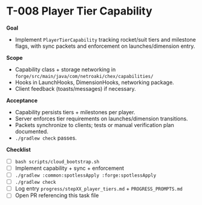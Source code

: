 # T-008 Player Tier Capability

**Goal**

- Implement `PlayerTierCapability` tracking rocket/suit tiers and milestone flags, with sync packets and enforcement on launches/dimension entry.

**Scope**

- Capability class + storage networking in `forge/src/main/java/com/netroaki/chex/capabilities/`
- Hooks in LaunchHooks, DimensionHooks, networking package.
- Client feedback (toasts/messages) if necessary.

**Acceptance**

- Capability persists tiers + milestones per player.
- Server enforces tier requirements on launches/dimension transitions.
- Packets synchronize to clients; tests or manual verification plan documented.
- `./gradlew check` passes.

**Checklist**

- [ ] `bash scripts/cloud_bootstrap.sh`
- [ ] Implement capability + sync + enforcement
- [ ] `./gradlew :common:spotlessApply :forge:spotlessApply`
- [ ] `./gradlew check`
- [ ] Log entry `progress/stepXX_player_tiers.md` + `PROGRESS_PROMPTS.md`
- [ ] Open PR referencing this task file
